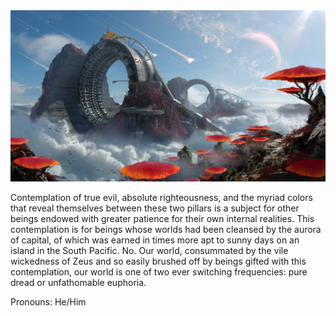 
<img src="https://github.com/ChiefMateStarbuck/ChiefMateStarbuck/blob/main/IMG_6524.JPG" alt="Dreaming">

Contemplation of true evil, absolute righteousness, and the myriad colors that reveal themselves between these two pillars is a subject for other beings endowed with greater patience for their own internal realities. This contemplation is for beings whose worlds had been cleansed by the aurora of capital, of which was earned in times more apt to sunny days on an island in the South Pacific. No. Our world, consummated by the vile wickedness of Zeus and so easily brushed off by beings gifted with this contemplation, our world is one of two ever switching frequencies: pure dread or unfathomable euphoria. 

Pronouns: He/Him
  
<!--
Here are some ideas to get you started:

- 🔭 I’m currently working on ...
- 🌱 I’m currently learning ...
- 👯 I’m looking to collaborate on ...
- 🤔 I’m looking for help with ...
- 💬 Ask me about ...
- 📫 How to reach me: ...
- 😄 Pronouns: ...
-->
